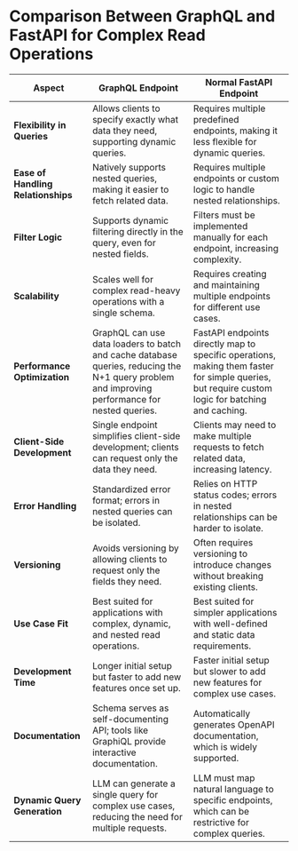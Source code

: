 # Comparison Between GraphQL and FastAPI for Complex Read Operations

| **Aspect**                 | **GraphQL Endpoint**                                                                 | **Normal FastAPI Endpoint**                                                     |
|----------------------------|--------------------------------------------------------------------------------------|---------------------------------------------------------------------------------|
| **Flexibility in Queries** | Allows clients to specify exactly what data they need, supporting dynamic queries.    | Requires multiple predefined endpoints, making it less flexible for dynamic queries. |
| **Ease of Handling Relationships** | Natively supports nested queries, making it easier to fetch related data.         | Requires multiple endpoints or custom logic to handle nested relationships.     |
| **Filter Logic**           | Supports dynamic filtering directly in the query, even for nested fields.            | Filters must be implemented manually for each endpoint, increasing complexity.  |
| **Scalability**            | Scales well for complex read-heavy operations with a single schema.                  | Requires creating and maintaining multiple endpoints for different use cases.   |
| **Performance Optimization** | GraphQL can use data loaders to batch and cache database queries, reducing the N+1 query problem and improving performance for nested queries. | FastAPI endpoints directly map to specific operations, making them faster for simple queries, but require custom logic for batching and caching. |
| **Client-Side Development**| Single endpoint simplifies client-side development; clients can request only the data they need. | Clients may need to make multiple requests to fetch related data, increasing latency. |
| **Error Handling**         | Standardized error format; errors in nested queries can be isolated.                 | Relies on HTTP status codes; errors in nested relationships can be harder to isolate. |
| **Versioning**             | Avoids versioning by allowing clients to request only the fields they need.          | Often requires versioning to introduce changes without breaking existing clients. |
| **Use Case Fit**           | Best suited for applications with complex, dynamic, and nested read operations.       | Best suited for simpler applications with well-defined and static data requirements. |
| **Development Time**       | Longer initial setup but faster to add new features once set up.                     | Faster initial setup but slower to add new features for complex use cases.      |
| **Documentation**          | Schema serves as self-documenting API; tools like GraphiQL provide interactive documentation. | Automatically generates OpenAPI documentation, which is widely supported.       |
| **Dynamic Query Generation** | LLM can generate a single query for complex use cases, reducing the need for multiple requests. | LLM must map natural language to specific endpoints, which can be restrictive for complex queries. |
